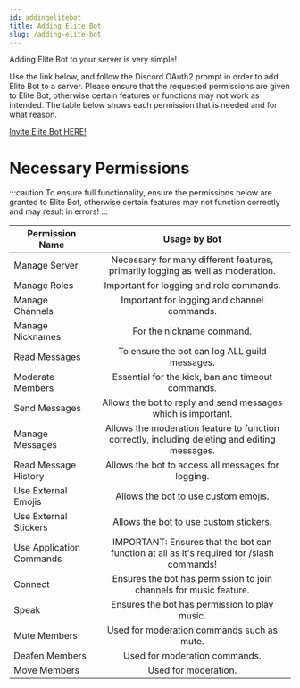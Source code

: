 ```yaml
---
id: addingelitebot
title: Adding Elite Bot
slug: /adding-elite-bot
---
```


Adding Elite Bot to your server is very simple!

Use the link below, and follow the Discord OAuth2 prompt in order to add Elite Bot to a server. Please ensure that the requested permissions are given to Elite Bot, otherwise certain features or functions may not work as intended. The table below shows each permission that is needed and for what reason.

[Invite Elite Bot HERE!](https://discord.com/api/oauth2/authorize?client_id=528660579208921098&permissions=1239533562928&scope=bot%20applications.commands "Discord OAuth2")

# Necessary Permissions

:::caution
To ensure full functionality, ensure the permissions below are granted to Elite Bot, otherwise certain features may not function correctly and may result in errors!
:::

| Permission Name        |      Usage by Bot      |
| ------------- | :-----------: |
| Manage Server | Necessary for many different features, primarily logging as well as moderation.  |
| Manage Roles | Important for logging and role commands. |
| Manage Channels | Important for logging and channel commands. |
| Manage Nicknames | For the nickname command. |
| Read Messages | To ensure the bot can log ALL guild messages. |
| Moderate Members | Essential for the kick, ban and timeout commands. |
| Send Messages | Allows the bot to reply and send messages which is important. |
| Manage Messages | Allows the moderation feature to function correctly, including deleting and editing messages. |
| Read Message History | Allows the bot to access all messages for logging. |
| Use External Emojis | Allows the bot to use custom emojis. |
| Use External Stickers | Allows the bot to use custom stickers. |
| Use Application Commands | IMPORTANT: Ensures that the bot can function at all as it's required for /slash commands! |
| Connect | Ensures the bot has permission to join channels for music feature. |
| Speak | Ensures the bot has permission to play music. |
| Mute Members | Used for moderation commands such as mute. |
| Deafen Members | Used for moderation commands. |
| Move Members | Used for moderation. |